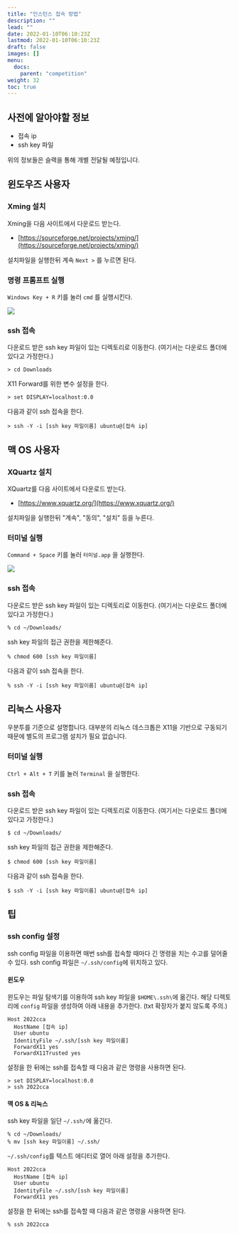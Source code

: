 ```yaml
---
title: "인스턴스 접속 방법"
description: ""
lead: ""
date: 2022-01-10T06:10:23Z
lastmod: 2022-01-10T06:10:23Z
draft: false
images: []
menu: 
  docs:
    parent: "competition"
weight: 32
toc: true
---
```


## 사전에 알아야할 정보

* 접속 ip
* ssh key 파일

위의 정보들은 슬랙을 통해 개별 전달될 예정입니다.

## 윈도우즈 사용자

### Xming 설치

Xming을 다음 사이트에서 다운로드 받는다.

* [https://sourceforge.net/projects/xming/](https://sourceforge.net/projects/xming/)

설치파일을 실행한뒤 계속 `Next >` 를 누르면 된다.

### 명령 프롬프트 실행

`Windows Key + R` 키를 눌러 `cmd` 를 실행시킨다.

<img src="../cmd.png">

### ssh 접속

다운로드 받은 ssh key 파일이 있는 디렉토리로 이동한다. (여기서는 다운로드 폴더에 있다고 가정한다.)

```shelll
> cd Downloads
```

X11 Forward를 위한 변수 설정을 한다.

```shell
> set DISPLAY=localhost:0.0
```

다음과 같이 ssh 접속을 한다.

```shell
> ssh -Y -i [ssh key 파일이름] ubuntu@[접속 ip]
```

## 맥 OS 사용자

### XQuartz 설치

XQuartz를 다음 사이트에서 다운로드 받는다.

* [https://www.xquartz.org/](https://www.xquartz.org/)

설치파일을 실행한뒤 "계속", "동의", "설치" 등을 누른다.

### 터미널 실행

`Command + Space` 키를 눌러 `터미널.app` 을 실행한다.

<img src="../terminal.png">

### ssh 접속

다운로드 받은 ssh key 파일이 있는 디렉토리로 이동한다. (여기서는 다운로드 폴더에 있다고 가정한다.)

```shell
% cd ~/Downloads/
```

ssh key 파일의 접근 권한을 제한해준다.

```shell
% chmod 600 [ssh key 파일이름]
```

다음과 같이 ssh 접속을 한다.

```shell
% ssh -Y -i [ssh key 파일이름] ubuntu@[접속 ip]
```

## 리눅스 사용자

우분투를 기준으로 설명합니다. 대부분의 리눅스 데스크톱은 X11을 기반으로 구동되기 때문에 별도의 프로그램 설치가 필요 없습니다.

### 터미널 실행

`Ctrl + Alt + T` 키를 눌러 `Terminal` 을 실행한다.

### ssh 접속

다운로드 받은 ssh key 파일이 있는 디렉토리로 이동한다. (여기서는 다운로드 폴더에 있다고 가정한다.)

```shell
$ cd ~/Downloads/
```

ssh key 파일의 접근 권한을 제한해준다.

```shell
$ chmod 600 [ssh key 파일이름]
```

다음과 같이 ssh 접속을 한다.

```shell
$ ssh -Y -i [ssh key 파일이름] ubuntu@[접속 ip]
```

## 팁

### ssh config 설정

ssh config 파일을 이용하면 매번 ssh를 접속할 때마다 긴 명령을 치는 수고를 덜어줄 수 있다. ssh config 파일은 `~/.ssh/config`에 위치하고 있다.

#### 윈도우

윈도우는 파일 탐색기를 이용하여 ssh key 파일을 `$HOME\.ssh\`에 옮긴다. 해당 디렉토리에 `config` 파일을 생성하여 아래 내용을 추가한다. (txt 확장자가 붙지 않도록 주의.)

```shell
Host 2022cca
  HostName [접속 ip]
  User ubuntu
  IdentityFile ~/.ssh/[ssh key 파일이름]
  ForwardX11 yes
  ForwardX11Trusted yes
```
설정을 한 뒤에는 ssh를 접속할 때 다음과 같은 명령을 사용하면 된다.

```shell
> set DISPLAY=localhost:0.0
> ssh 2022cca
```

#### 맥 OS & 리눅스

ssh key 파일을 일단 `~/.ssh/`에 옮긴다.

```shell
% cd ~/Downloads/
% mv [ssh key 파일이름] ~/.ssh/
```

 `~/.ssh/config`를 텍스트 에디터로 열어 아래 설정을 추가한다.

```shell
Host 2022cca
  HostName [접속 ip]
  User ubuntu
  IdentityFile ~/.ssh/[ssh key 파일이름]
  ForwardX11 yes
```

설정을 한 뒤에는 ssh를 접속할 때 다음과 같은 명령을 사용하면 된다.

```shell
% ssh 2022cca
```